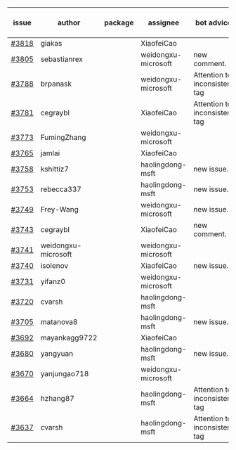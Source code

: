 | issue | author | package | assignee | bot advice | created date of issue | target release date | date from target |
| ------ | ------ | ------ | ------ | ------ | ------ | ------ | :-----: |
| [#3818](https://github.com/Azure/sdk-release-request/issues/3818) | giakas |  | XiaofeiCao |  | 02-16 | 03-24 |  |
| [#3805](https://github.com/Azure/sdk-release-request/issues/3805) | sebastianrex |  | weidongxu-microsoft | new comment. | 02-15 | 03-24 |  |
| [#3788](https://github.com/Azure/sdk-release-request/issues/3788) | brpanask |  | weidongxu-microsoft | Attention to inconsistent tag | 02-14 | 03-24 |  |
| [#3781](https://github.com/Azure/sdk-release-request/issues/3781) | cegraybl |  | XiaofeiCao | Attention to inconsistent tag | 02-13 | 03-24 |  |
| [#3773](https://github.com/Azure/sdk-release-request/issues/3773) | FumingZhang |  | weidongxu-microsoft |  | 02-13 | 03-24 |  |
| [#3765](https://github.com/Azure/sdk-release-request/issues/3765) | jamlai |  | XiaofeiCao |  | 02-10 | 03-24 |  |
| [#3758](https://github.com/Azure/sdk-release-request/issues/3758) | kshittiz7 |  | haolingdong-msft | new issue. | 02-09 | 02-24 |  |
| [#3753](https://github.com/Azure/sdk-release-request/issues/3753) | rebecca337 |  | haolingdong-msft | new issue. | 02-09 | 02-24 |  |
| [#3749](https://github.com/Azure/sdk-release-request/issues/3749) | Frey-Wang |  | weidongxu-microsoft | new issue. | 02-08 | 02-24 |  |
| [#3743](https://github.com/Azure/sdk-release-request/issues/3743) | cegraybl |  | XiaofeiCao | new comment. | 02-02 | 02-24 |  |
| [#3741](https://github.com/Azure/sdk-release-request/issues/3741) | weidongxu-microsoft |  | weidongxu-microsoft |  | 02-02 |  | 0 |
| [#3740](https://github.com/Azure/sdk-release-request/issues/3740) | isolenov |  | XiaofeiCao | new issue. | 02-01 | 02-24 |  |
| [#3731](https://github.com/Azure/sdk-release-request/issues/3731) | yifanz0 |  | weidongxu-microsoft |  | 02-01 | 03-07 |  |
| [#3720](https://github.com/Azure/sdk-release-request/issues/3720) | cvarsh |  | haolingdong-msft |  | 02-01 | 02-24 |  |
| [#3705](https://github.com/Azure/sdk-release-request/issues/3705) | matanova8 |  | haolingdong-msft | new issue. | 01-29 | 02-24 |  |
| [#3692](https://github.com/Azure/sdk-release-request/issues/3692) | mayankagg9722 |  | XiaofeiCao |  | 01-24 | 02-24 |  |
| [#3680](https://github.com/Azure/sdk-release-request/issues/3680) | yangyuan |  | haolingdong-msft | new issue. | 01-22 | 02-24 |  |
| [#3670](https://github.com/Azure/sdk-release-request/issues/3670) | yanjungao718 |  | weidongxu-microsoft |  | 01-18 | 02-24 |  |
| [#3664](https://github.com/Azure/sdk-release-request/issues/3664) | hzhang87 |  | haolingdong-msft | Attention to inconsistent tag | 01-17 | 02-24 |  |
| [#3637](https://github.com/Azure/sdk-release-request/issues/3637) | cvarsh |  | haolingdong-msft | Attention to inconsistent tag | 01-11 | 01-27 |  |
